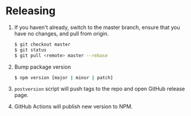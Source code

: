 # Releasing

1. If you haven't already, switch to the master branch, ensure that you have no changes, and pull from origin.

    ```sh
    $ git checkout master
    $ git status
    $ git pull <remote> master --rebase
    ```

1. Bump package version

    ```sh
    $ npm version [major | minor | patch]
    ```

1. `postversion` script will push tags to the repo and open GitHub release page.

1. GitHub Actions will publish new version to NPM.
